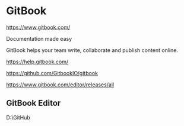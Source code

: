 # GitBook  



https://www.gitbook.com/


Documentation made easy

GitBook helps your team write, collaborate and publish content online.


https://help.gitbook.com/



https://github.com/GitbookIO/gitbook




https://www.gitbook.com/editor/releases/all




## GitBook Editor


D:\GitHub